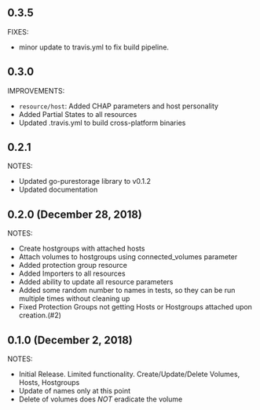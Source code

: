 ## 0.3.5

FIXES:

* minor update to travis.yml to fix build pipeline.

## 0.3.0

IMPROVEMENTS:

* `resource/host`: Added CHAP parameters and host personality
* Added Partial States to all resources
* Updated .travis.yml to build cross-platform binaries

## 0.2.1

NOTES:

* Updated go-purestorage library to v0.1.2
* Updated documentation

## 0.2.0 (December 28, 2018)

NOTES:

* Create hostgroups with attached hosts
* Attach volumes to hostgroups using connected_volumes parameter
* Added protection group resource
* Added Importers to all resources
* Added ability to update all resource parameters
* Added some random number to names in tests, so they can be run multiple times without cleaning up
* Fixed Protection Groups not getting Hosts or Hostgroups attached upon creation.(#2)

## 0.1.0 (December 2, 2018)

NOTES:

* Initial Release. Limited functionality. Create/Update/Delete Volumes, Hosts, Hostgroups
* Update of names only at this point
* Delete of volumes does *NOT* eradicate the volume

